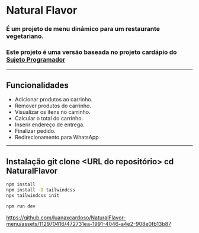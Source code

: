 # Natural Flavor

### É um projeto de menu dinâmico para um restaurante vegetariano.

### Este projeto é uma versão baseada no projeto cardápio do [Sujeto Programador](https://github.com/sujeitoprogramador)
----
## Funcionalidades

- Adicionar produtos ao carrinho.
- Remover produtos do carrinho.
- Visualizar os itens no carrinho.
- Calcular o total do carrinho.
- Inserir endereço de entrega.
- Finalizar pedido.
- Redirecionamento para WhatsApp 
---
Instalação
git clone <URL do repositório>
cd NaturalFlavor
---
```bash	
npm install
npm install -D tailwindcss
npx tailwindcss init

```
```bash
npm run dev
```



https://github.com/luanaxcardoso/NaturalFlavor-menu/assets/112970416/472731ea-1991-4046-a4e2-908e0fb13b87







